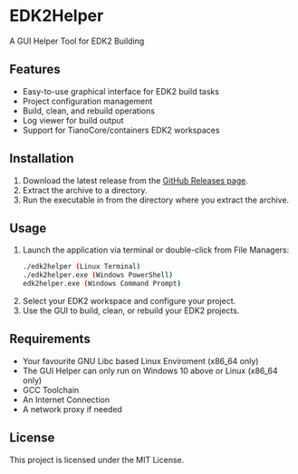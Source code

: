 # EDK2Helper

A GUI Helper Tool for EDK2 Building

## Features

- Easy-to-use graphical interface for EDK2 build tasks
- Project configuration management
- Build, clean, and rebuild operations
- Log viewer for build output
- Support for TianoCore/containers EDK2 workspaces

## Installation
1. Download the latest release from the [GitHub Releases page](https://github.com/Yuki-Kurosawa/EDK2Helper/releases).
2. Extract the archive to a directory.
3. Run the executable in from the directory where you extract the archive.

## Usage

1. Launch the application via terminal or double-click from File Managers:
	```bash
	./edk2helper (Linux Terminal)
	./edk2helper.exe (Windows PowerShell)
	edk2helper.exe (Windows Command Prompt)
	```
2. Select your EDK2 workspace and configure your project.
3. Use the GUI to build, clean, or rebuild your EDK2 projects.

## Requirements

- Your favourite GNU Libc based Linux Enviroment (x86_64 only)
- The GUI Helper can only run on Windows 10 above or Linux (x86_64 only)
- GCC Toolchain
- An Internet Connection
- A network proxy if needed

## License

This project is licensed under the MIT License.